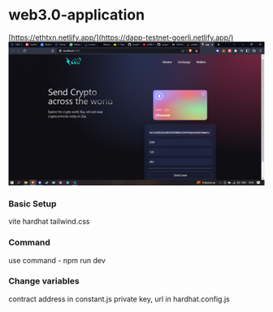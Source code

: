 # web3.0-application

[https://ethtxn.netlify.app/](https://dapp-testnet-goerli.netlify.app/)
![Image](client/images/sss.png)

### Basic Setup

vite
hardhat
tailwind.css

### Command

use command - npm run dev

### Change variables

contract address in constant.js
private key, url in hardhat.config.js


